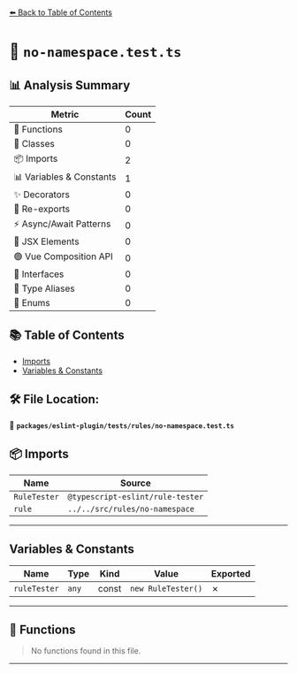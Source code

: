 [⬅️ Back to Table of Contents](../../../../index.md)

# 📄 `no-namespace.test.ts`

## 📊 Analysis Summary

| Metric | Count |
|--------|-------|
| 🔧 Functions | 0 |
| 🧱 Classes | 0 |
| 📦 Imports | 2 |
| 📊 Variables & Constants | 1 |
| ✨ Decorators | 0 |
| 🔄 Re-exports | 0 |
| ⚡ Async/Await Patterns | 0 |
| 💠 JSX Elements | 0 |
| 🟢 Vue Composition API | 0 |
| 📐 Interfaces | 0 |
| 📑 Type Aliases | 0 |
| 🎯 Enums | 0 |

## 📚 Table of Contents

- [Imports](#imports)
- [Variables & Constants](#variables-constants)

## 🛠️ File Location:
📂 **`packages/eslint-plugin/tests/rules/no-namespace.test.ts`**

## 📦 Imports

| Name | Source |
|------|--------|
| `RuleTester` | `@typescript-eslint/rule-tester` |
| `rule` | `../../src/rules/no-namespace` |


---

## Variables & Constants

| Name | Type | Kind | Value | Exported |
|------|------|------|-------|----------|
| `ruleTester` | `any` | const | `new RuleTester()` | ✗ |


---

## 🔧 Functions

> No functions found in this file.


---